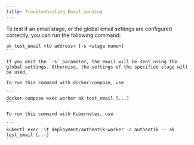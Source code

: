 ```yaml
---
title: Troubleshooting Email sending
---
```


To test if an email stage, or the global email settings are configured correctly, you can run the following command:

````
ak test_email <to address> [-s <stage name>]
```

If you omit the `-s` parameter, the email will be sent using the global settings. Otherwise, the settings of the specified stage will be used.

To run this command with docker-compose, use

```
docker-compose exec worker ak test_email [...]
```

To run this command with Kubernetes, use

```
kubectl exec -it deployment/authentik-worker -c authentik -- ak test_email [...]
```
